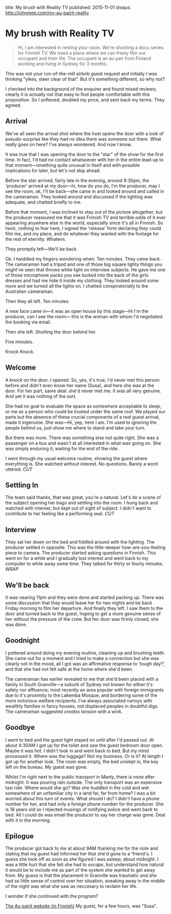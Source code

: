 title: My brush with Reality TV
published: 2015-11-01
disqus: http://johnmee.com/my-au-pairit-reality

[1]: http://yle.fi/aihe/au-pairit


# My brush with Reality TV

> Hi, I am interested in renting your room.
  We're shooting a docu series for Finnish TV. We need a place where we can 
  freely film our occupant and their life.  The occupant is an au pair from Finland working 
  and living in Sydney for 3 months.

This was not your run-of-the-mill airbnb guest request and initially I was thinking "yikes, steer
clear of that".  But it's something different, so why not?

I checked into the background of the enquirer and found mixed reviews; clearly it is actually
not that easy to find people comfortable with this proposition. So I softened, doubled my price, and sent
back my terms.  They agreed.

## Arrival

We've all seen the arrival shot where the host opens the door with a look of pseudo-surprise like they had no 
idea there was someone out there.  What really goes on here?  I've always wondered.  And now I know.

It was true that I was opening the door to the "star" of the show for the first time.  In fact, I'd had
no contact whatsoever with her in the entire lead-up to that moment&mdash;omething quite unusual in itself
and with possible implications for later, but let's not skip ahead.

Before the star arrived, fairly late in the evening, around 9:30pm, the 'producer' arrived at my door&mdash;hi,
how do you do, I'm the producer, may I see the room, ok, I'll be back&mdash;she came in and looked around
and called in the cameraman.  They looked around and discussed if the lighting was adequate, and chatted
briefly to me.  

Before that moment, I was inclined to stay out of the picture altogether, but the producer reassured me
that it was Finnish TV and terrible odds of it ever appearing anywhere else in the world, especially since
it's all in Finnish.  So heck, nothing to fear here, I signed the 'release' form declaring they could 
film me, and my place, and do whatever they wanted with the footage for the rest of eternity. Whatevs.

They promptly left&mdash;We'll be back.

Ok. I twiddled my fingers wondering when.  Ten minutes. They came back. The cameraman had a tripod and 
one of those big square lighty things you might've seen that
throws white light on interview subjects.  He gave me one of those microphone packs you see tucked into the
back of the girls dresses and had me hide it inside my clothing. They looked around some more and we 
turned all the lights on. I chatted conspiratorially to the Australian cameraman.

Then they all left.  Ten minutes.

A new face came in&mdash;it was an open house by this stage&mdash;Hi I'm the producer, can I see the room&mdash;
this is the woman with whom I'd negotiated the booking via email.

Then she left.  Shutting the door behind her.

Five minutes.

Knock Knock.

## Welcome

A knock on the door. I opened. So, yes, it's true, I'd never met this person before and didn't even know 
her name (Susa), and here she was at the door.  For her part, same deal: she'd
never met me.  It was all very genuine.  And yet it was nothing of the sort.

She had no goal to evaluate the space as somewhere acceptable to sleep, or me as a person who could be trusted
under the same roof. We played our parts but the absence of these crucial components of a _real_ guest arrival,
made it ingenuine.  She was&mdash;Hi, yep, here I am. I'm used to ignoring the people behind 
us, just show me where to stand and take your turn.
 
But there was more. There was something else not quite right. She was a passenger on a bus and wasn't at all 
interested in what was going on. She was simply enduring it; waiting for the end of the ride.

I went through my usual welcome routine, showing the guest where everything is. She watched without interest.
No questions. Barely a word uttered. _CUT_

## Settling In

The team said thanks, that was great, you're a natural. Let's do a scene of the subject opening her bags and
settling into the room.  I hung back and watched with interest, but kept out of sight of subject.  I didn't want
to contribute to her feeling like a performing seal. _CUT_

## Interview

They sat her down on the bed and fiddled around with the lighting. The producer settled in opposite. This was
the little-deeper how-are-you-feeling piece to camera. The producer started asking questions in Finnish. This
went on for a while and I gradually lost interest and went back to my computer to while away some time. They
talked for thirty or fourty minutes. _WRAP_

## We'll be back

It was nearing 11pm and they were done and started packing up.  There was some discussion that they would
leave her for two nights and be back Friday morning to film her departure. And finally they left. I saw them
to the door and turned back to the guest, hoping to get a more genuine sense of her without the pressure of the crew.
But her door was firmly closed; she was done.

## Goodnight

I pottered around doing my evening routine, cleaning up and brushing teeth. She came out for a moment and I tried to
make a connection but she was clearly not in the mood, all I got was an affirmative response to 'tough day?', and
that she had not felt safe at the home where she'd been.

The cameraman has earlier revealed to me that she'd been placed with a family in South Granville&mdash;a suburb of
Sydney not known for either it's safety nor affluence; most recently an area popular with foreign immigrants due
to it's proximity to the Lakemba Mosque, and bordering some of the more notorious welfare recipients. I've always
associated nannys with wealthly families in fancy houses, not displaced peoples in doubtful digs. The cameraman
suggested _creates tension_ with a wink.

## Goodbye

I went to bed and the guest light stayed on until after I'd passed out.  At about 4:30AM I got up for the toilet and
saw the guest bedroom door open.  Maybe it was hot. I didn't look in and went back to bed. But my mind processed it.
Where was the luggage? Not my business. Or is it? At length I got up for another look.  The room was empty, the bed
unslept in, the key left on the bureau. My guest was gone.

Whilst I'm right next to the public transport in Manly, there is none after midnight. It was pouring rain outside.
The only transport was an expensive taxi ride. Where would she go? Was she huddled in the cold and wet somewhere of
 an unfamiliar city in a land far, far from home?  I was a bit worried about this turn of events. What should I do? 
 I didn't have a phone number
for her, and had only a foreign phone number for the producer.  She is 18 years old so I rejected musings of notifying police and went back to bed. 
All I could do was email the producer to say her charge was gone.  Deal with it in the morning.

## Epilogue

The producer got back to me at about 9AM thanking me for the note and stating that my guest had informed her that
she'd gone to a 'friend's.  I guess she took off as soon as she figured I was asleep; about midnight. I was a little
hurt that she felt she had to _escape_, but understand how natural it would be to include me as part of the system
she wanted to get away from.  My guess is that the placement in Granville was traumatic and she had so little sense
of control over her situation, sneaking away in the middle of the night was what she saw as neccesary to reclaim
her life.

I wonder if she continued with the program?

[The Au pairit website (in Finnish)](1) 
My guest, for a few hours, was "Susa".
